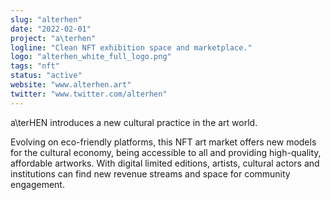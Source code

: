 ```yaml
---
slug: "alterhen"
date: "2022-02-01"
project: "a\terhen"
logline: "Clean NFT exhibition space and marketplace."
logo: "alterhen_white_full_logo.png"
tags: "nft"
status: "active"
website: "www.alterhen.art"
twitter: "www.twitter.com/alterhen"
---
```


a\terHEN introduces a new cultural practice in the art world.

Evolving on eco-friendly platforms, this NFT art market offers new models for the cultural economy, being accessible to all and providing high-quality, affordable artworks. With digital limited editions, artists, cultural actors and institutions can find new revenue streams and space for community engagement.
